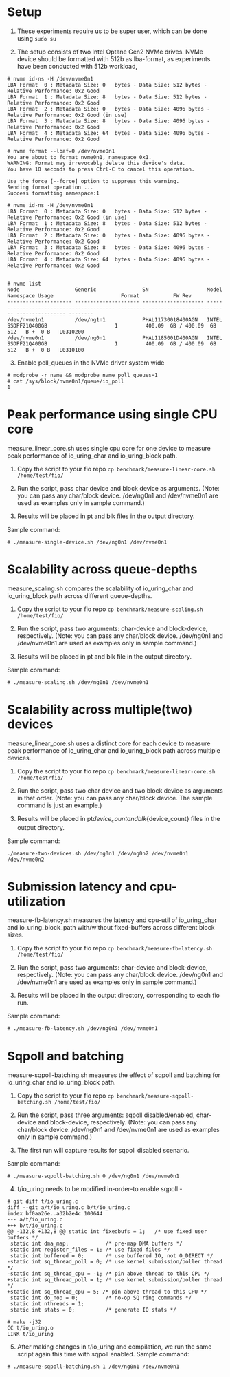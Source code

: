 Setup
=====

1. These experiments require us to be super user, which can be done using ```sudo su```

2. The setup consists of two Intel Optane Gen2 NVMe drives. NVMe device should
be formatted with 512b as lba-format, as experiments have been conducted with 512b workload,
```
# nvme id-ns -H /dev/nvme0n1
LBA Format  0 : Metadata Size: 0   bytes - Data Size: 512 bytes - Relative Performance: 0x2 Good
LBA Format  1 : Metadata Size: 8   bytes - Data Size: 512 bytes - Relative Performance: 0x2 Good
LBA Format  2 : Metadata Size: 0   bytes - Data Size: 4096 bytes - Relative Performance: 0x2 Good (in use)
LBA Format  3 : Metadata Size: 8   bytes - Data Size: 4096 bytes - Relative Performance: 0x2 Good
LBA Format  4 : Metadata Size: 64  bytes - Data Size: 4096 bytes - Relative Performance: 0x2 Good

# nvme format --lbaf=0 /dev/nvme0n1
You are about to format nvme0n1, namespace 0x1.
WARNING: Format may irrevocably delete this device's data.
You have 10 seconds to press Ctrl-C to cancel this operation.

Use the force [--force] option to suppress this warning.
Sending format operation ...
Success formatting namespace:1

# nvme id-ns -H /dev/nvme0n1
LBA Format  0 : Metadata Size: 0   bytes - Data Size: 512 bytes - Relative Performance: 0x2 Good (in use)
LBA Format  1 : Metadata Size: 8   bytes - Data Size: 512 bytes - Relative Performance: 0x2 Good
LBA Format  2 : Metadata Size: 0   bytes - Data Size: 4096 bytes - Relative Performance: 0x2 Good
LBA Format  3 : Metadata Size: 8   bytes - Data Size: 4096 bytes - Relative Performance: 0x2 Good
LBA Format  4 : Metadata Size: 64  bytes - Data Size: 4096 bytes - Relative Performance: 0x2 Good


# nvme list
Node                  Generic               SN                   Model                                    Namespace Usage                      Format           FW Rev
--------------------- --------------------- -------------------- ---------------------------------------- --------- -------------------------- ---------------- --------
/dev/nvme1n1          /dev/ng1n1            PHAL11730018400AGN   INTEL SSDPF21Q400GB                      1         400.09  GB / 400.09  GB    512   B +  0 B   L0310200
/dev/nvme0n1          /dev/ng0n1            PHAL1185001D400AGN   INTEL SSDPF21Q400GB                      1         400.09  GB / 400.09  GB    512   B +  0 B   L0310100
```

3. Enable poll_queues in the NVMe driver system wide
```
# modprobe -r nvme && modprobe nvme poll_queues=1
# cat /sys/block/nvme0n1/queue/io_poll
1
```

Peak performance using single CPU core
======================================
measure_linear_core.sh uses single cpu core for one device to measure peak
performance of io_uring_char and io_uring_block path.

1. Copy the script to your fio repo ```cp benchmark/measure-linear-core.sh /home/test/fio/```

2. Run the script, pass char device and block device as arguments. (Note: you can pass any char/block device. /dev/ng0n1 and /dev/nvme0n1 are used as examples only in sample command.)

3. Results will be placed in pt and blk files in the output directory.

Sample command:
```
# ./measure-single-device.sh /dev/ng0n1 /dev/nvme0n1
```

Scalability across queue-depths
===============================
measure_scaling.sh compares the scalability of io_uring_char and io_uring_block path
across different queue-depths.

1. Copy the script to your fio repo ```cp benchmark/measure-scaling.sh /home/test/fio/```

2. Run the script, pass two arguments: char-device and block-device, respectively. (Note: you can pass any char/block device. /dev/ng0n1 and /dev/nvme0n1 are used as examples only in sample command.)

3. Results will be placed in pt and blk file in the output directory.

Sample command:
```
# ./measure-scaling.sh /dev/ng0n1 /dev/nvme0n1
```

Scalability across multiple(two) devices
===================================
measure_linear_core.sh uses a distinct core for each device to measure peak performance
of io_uring_char and io_uring_block path across multiple devices.

1. Copy the script to your fio repo  ```cp benchmark/measure-linear-core.sh /home/test/fio/```

2. Run the script, pass two char device and two block device as arguments in that order. (Note: you can pass any char/block device. The sample command is just an example.)

3. Results will be placed in pt${device_count} and blk${device_count} files in the output directory.

Sample command:
```
./measure-two-devices.sh /dev/ng0n1 /dev/ng0n2 /dev/nvme0n1 /dev/nvme0n2
```

Submission latency and cpu-utilization
=======================================
measure-fb-latency.sh measures the latency and cpu-util of io_uring_char and io_uring_block_path with/without fixed-buffers
across different block sizes.

1. Copy the script to your fio repo  ```cp benchmark/measure-fb-latency.sh /home/test/fio/```

2. Run the script, pass two arguments: char-device and block-device, respectively. (Note: you can pass any char/block device. /dev/ng0n1 and /dev/nvme0n1 are used as examples only in sample command.)

3. Results will be placed in the output directory, corresponding to each fio run.

Sample command:
```
# ./measure-fb-latency.sh /dev/ng0n1 /dev/nvme0n1
```

Sqpoll and batching
===================
measure-sqpoll-batching.sh measures the effect of sqpoll and batching for io_uring_char
and io_uring_block path.

1. Copy the script to your fio repo  ```cp benchmark/measure-sqpoll-batching.sh /home/test/fio/```

2. Run the script, pass three arguments: sqpoll disabled/enabled, char-device and block-device, respectively. (Note: you can pass any char/block device. /dev/ng0n1 and /dev/nvme0n1 are used as examples only in sample command.)

3. The first run will capture results for sqpoll disabled scenario.

Sample command:
```
# ./measure-sqpoll-batching.sh 0 /dev/ng0n1 /dev/nvme0n1
```

4. t/io_uring needs to be modified in-order-to enable sqpoll -
```
# git diff t/io_uring.c
diff --git a/t/io_uring.c b/t/io_uring.c
index bf0aa26e..a32b2e4c 100644
--- a/t/io_uring.c
+++ b/t/io_uring.c
@@ -132,8 +132,8 @@ static int fixedbufs = 1;   /* use fixed user buffers */
 static int dma_map;            /* pre-map DMA buffers */
 static int register_files = 1; /* use fixed files */
 static int buffered = 0;       /* use buffered IO, not O_DIRECT */
-static int sq_thread_poll = 0; /* use kernel submission/poller thread */
-static int sq_thread_cpu = -1; /* pin above thread to this CPU */
+static int sq_thread_poll = 1; /* use kernel submission/poller thread */
+static int sq_thread_cpu = 5; /* pin above thread to this CPU */
 static int do_nop = 0;         /* no-op SQ ring commands */
 static int nthreads = 1;
 static int stats = 0;          /* generate IO stats */

# make -j32
CC t/io_uring.o
LINK t/io_uring
```

5. After making changes in t/io_uring and compilation, we run the same script again
   this time with sqpoll enabled.
Sample command:
```
# ./measure-sqpoll-batching.sh 1 /dev/ng0n1 /dev/nvme0n1
```
